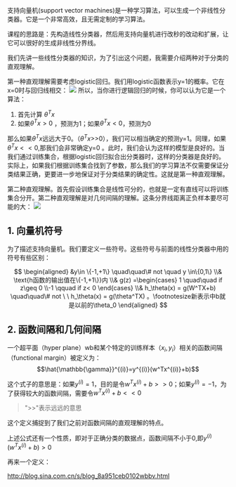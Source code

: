 支持向量机(support vector machines)是一种学习算法，可以生成一个非线性分类器。它是一个非常高效，且无需定制的学习算法。

课程的思路是：先构造线性分类器，然后用支持向量机进行改秒的改动和扩展，让它可以很好的生成非线性分界线。

我们先讲一些线性分类器的知识，为了引出这个问题，我需要介绍两种对于分类的直观理解。

第一种直观理解需要考虑logistic回归。我们用logistic函数表示y=1的概率。它在x=0时与回归线相交：
![](https://i.loli.net/2019/02/28/5c776517a4a73.png)
所以，当你进行逻辑回归的时候，你可以认为它是一个算法：
1. 首先计算 $\theta^Tx$
2. 如果$\theta^Tx>0$ ，预测为1；如果$\theta^Tx<0$，预测为0

那么如果$\theta^Tx$远远大于0。（$\theta^Tx$>>0），我们可以相当确定的预测y=1。同理，如果$\theta^Tx<<0$,那我们会非常确定y=0 。此时，我们会认为这样的模型是良好的。当我们通过训练集合，根据logistic回归拟合出分类器时，这样的分类器是良好的。实际上，如果我们根据训练集合找到了参数，那么我们的学习算法不仅需要保证分类结果正确，更要进一步地保证对于分类结果的确定性。这就是第一种直观理解。

第二种直观理解。首先假设训练集合是线性可分的，也就是一定有直线可以将训练集合分开。第二种直观理解是对几何间隔的理解。这条分界线距离正负样本要尽可能的大：
![](https://i.loli.net/2019/02/28/5c7773da81f91.png)

## 1. 向量机符号
为了描述支持向量机。我们要定义一些符号。这些符号与前面的线性分类器中用的符号有些区别：

$$
\begin{aligned}
    &y\in \{-1,+1\} \quad\quad\# not \quad y \in\{0,1\} 
    \\&  \text{h函数的输出值在\{-1,+1\}}内
    \\& g(z) =\begin{cases}
        1 \quad\quad if z\geq 0
        \\-1 \qquad if z< 0
    \end{cases}
    \\& h_\theta(x)  = g(W^TX+b)  \quad\quad\# not \ \ h_\theta(x)  = g(\theta^TX) 。\footnotesize新表示中b就是以前的\theta_0
\end{aligned}
$$

## 2. 函数间隔和几何间隔

一个超平面（hyper plane）wb和某个特定的训练样本（$x_i,y_i$）相关的函数间隔（functional margin）被定义为：
$$\hat{\mathbb{\gamma}}^{(i)}=y^{(i)}(w^Tx^{(i)}+b)$$

这个式子的意思是：如果$y^{(i)}=1$，目的是令$w^Tx^{(i)}+b>>0$；如果$y^{(i)}=-1$，为了获得较大的函数间隔，需要令$w^Tx^{(i)}+b<< 0$
> ">>"表示远远的意思

这个定义捕捉到了我们之前对函数间隔的直观理解的特点。

上述公式还有一个性质，即对于正确分类的数据点，函数间隔不小于0,即$y^{(i)}(w^Tx^{(i)}+b)>0$

再来一个定义：

http://blog.sina.com.cn/s/blog_8a951ceb0102wbbv.html